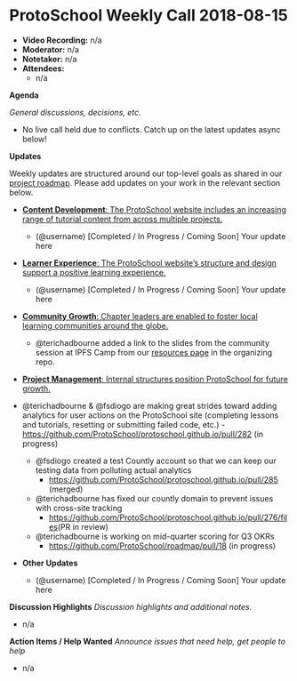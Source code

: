 # ProtoSchool Weekly Call 2018-08-15

-   **Video Recording:** n/a
-   **Moderator:** n/a
-   **Notetaker:** n/a
-   **Attendees:**
    -   n/a

**Agenda**

_General discussions, decisions, etc._
-   No live call held due to conflicts. Catch up on the latest updates async below!


**Updates**

Weekly updates are structured around our top-level goals as shared in our [project roadmap](https://github.com/ProtoSchool/roadmap#protoschool-roadmap). Please add updates on your work in the relevant section below.

-   [**Content Development**: The ProtoSchool website includes an increasing range of tutorial content from across multiple projects.](https://github.com/ProtoSchool/roadmap#content-development)
    -   (@username) \[Completed / In Progress / Coming Soon] Your update here

-   [**Learner Experience**: The ProtoSchool website’s structure and design support a positive learning experience.](https://github.com/ProtoSchool/roadmap#learner-experience)
    -   (@username) \[Completed / In Progress / Coming Soon] Your update here

-   [**Community Growth**: Chapter leaders are enabled to foster local learning communities around the globe.](https://github.com/ProtoSchool/roadmap#community-growth)
    -   @terichadbourne added a link to the slides from the community session at IPFS Camp from our [resources page](https://github.com/ProtoSchool/organizing/blob/master/RESOURCES.md) in the organizing repo.

-   [**Project Management**: Internal structures position ProtoSchool for future growth.](https://github.com/ProtoSchool/roadmap#project-management)
  - @terichadbourne & @fsdiogo are making great strides toward adding analytics for user actions on the ProtoSchool site (completing lessons and tutorials, resetting or submitting failed code, etc.)
        -   <https://github.com/ProtoSchool/protoschool.github.io/pull/282> (in progress)
    -   @fsdiogo created a test Countly account so that we can keep our testing data from polluting actual analytics
        -   <https://github.com/ProtoSchool/protoschool.github.io/pull/285> (merged)
    -   @terichadbourne has fixed our countly domain to prevent issues with cross-site tracking
        -   <https://github.com/ProtoSchool/protoschool.github.io/pull/276/files>(PR in review)
    -   @terichadbourne is working on mid-quarter scoring for Q3 OKRs
        -   <https://github.com/ProtoSchool/roadmap/pull/18> (in progress)

-   **Other Updates**
    -   (@username) \[Completed / In Progress / Coming Soon] Your update here

**Discussion Highlights**
_Discussion highlights and additional notes._
  - n/a


**Action Items / Help Wanted**
_Announce issues that need help, get people to help_
  - n/a
